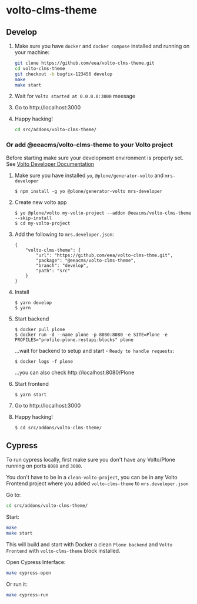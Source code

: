 # volto-clms-theme

## Develop

1. Make sure you have `docker` and `docker compose` installed and running on your machine:

    ```Bash
    git clone https://github.com/eea/volto-clms-theme.git
    cd volto-clms-theme
    git checkout -b bugfix-123456 develop
    make
    make start
    ```

1. Wait for `Volto started at 0.0.0.0:3000` meesage

1. Go to http://localhost:3000

1.  Happy hacking!

    ```Bash
    cd src/addons/volto-clms-theme/
    ```

### Or add @eeacms/volto-clms-theme to your Volto project

Before starting make sure your development environment is properly set. See [Volto Developer Documentation](https://docs.voltocms.com/getting-started/install/)

1.  Make sure you have installed `yo`, `@plone/generator-volto` and `mrs-developer`

        $ npm install -g yo @plone/generator-volto mrs-developer

1.  Create new volto app

        $ yo @plone/volto my-volto-project --addon @eeacms/volto-clms-theme --skip-install
        $ cd my-volto-project

1.  Add the following to `mrs.developer.json`:

        {
            "volto-clms-theme": {
                "url": "https://github.com/eea/volto-clms-thme.git",
                "package": "@eeacms/volto-clms-theme",
                "branch": "develop",
                "path": "src"
            }
        }

1.  Install

        $ yarn develop
        $ yarn

1.  Start backend

        $ docker pull plone
        $ docker run -d --name plone -p 8080:8080 -e SITE=Plone -e PROFILES="profile-plone.restapi:blocks" plone

    ...wait for backend to setup and start - `Ready to handle requests`:

        $ docker logs -f plone

    ...you can also check http://localhost:8080/Plone

1.  Start frontend

        $ yarn start

1.  Go to http://localhost:3000

1.  Happy hacking!

        $ cd src/addons/volto-clms-theme/


## Cypress

To run cypress locally, first make sure you don't have any Volto/Plone running on ports `8080` and `3000`.

You don't have to be in a `clean-volto-project`, you can be in any Volto Frontend
project where you added `volto-clms-theme` to `mrs.developer.json`

Go to:

  ```BASH
  cd src/addons/volto-clms-theme/
  ```

Start:

  ```Bash
  make
  make start
  ```

This will build and start with Docker a clean `Plone backend` and `Volto Frontend` with `volto-clms-theme` block installed.

Open Cypress Interface:

  ```Bash
  make cypress-open
  ```

Or run it:

  ```Bash
  make cypress-run
  ```

